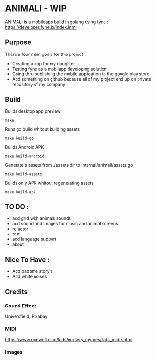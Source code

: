 # ANIMALI - WIP
ANIMALI is a mobileapp build in golang using fyne : https://developer.fyne.io/index.html

## Purpose
There a four main goals for this project :
- Creating a app for my daughter
- Testing fyne as a mobilapp developing solution
- Going thru publishing the mobile application to the google play store
- Add something on github because all of my project end up on private repository of my company



## Build 
Builds desktop app preview
```
make 
```

Runs go build whitout building assets 
```
make build-go
```

Builds Android APK
```
make build-android
```

Generate's assets from ./assets dir to internal/animali/assets.go
```
make build-assets
```

Builds only APK whitout regenerating assets
```
make build-apk
```


## TO DO : 
 - add grid with animals sounds
 - add sound and images for music and animal screens
 - refactor
 - test
 - add language support
 - about

## Nice To Have :
 - Add badtime story's
 - Add white noises


## Credits 
### Sound Effect 
Universfield, Pixabay


### MIDI 
https://www.romwell.com/kids/nursery_rhymes/kids_midi.shtml

### Images 
